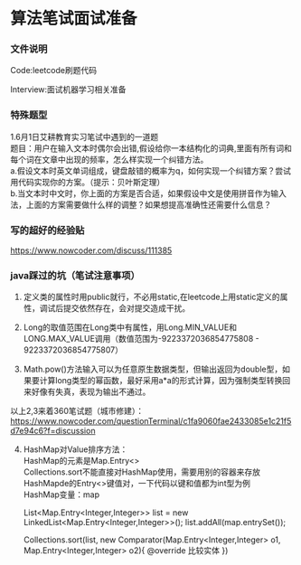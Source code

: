 # 算法笔试面试准备

### 文件说明
Code:leetcode刷题代码

Interview:面试机器学习相关准备

### 特殊题型
1.6月1日艾耕教育实习笔试中遇到的一道题  
题目：用户在输入文本时偶尔会出错,假设给你一本结构化的词典,里面有所有词和每个词在文章中出现的频率，怎么样实现一个纠错方法。  
a.假设文本时英文单词组成，键盘敲错的概率为q，如何实现一个纠错方案？尝试用代码实现你的方案。（提示：贝叶斯定理）  
b.当文本时中文时，你上面的方案是否合适，如果假设中文是使用拼音作为输入法，上面的方案需要做什么样的调整？如果想提高准确性还需要什么信息？  

### 写的超好的经验贴
https://www.nowcoder.com/discuss/111385

### java踩过的坑（笔试注意事项）
1. 定义类的属性时用public就行，不必用static,在leetcode上用static定义的属性，调试后提交依然存在，会对提交造成干扰。

2. Long的取值范围在Long类中有属性，用Long.MIN_VALUE和LONG.MAX_VALUE调用（数值范围为-9223372036854775808 - 9223372036854775807）

3. Math.pow()方法输入可以为任意原生数据类型，但输出返回为double型，如果要计算long类型的幂函数，最好采用a\*a的形式计算，因为强制类型转换回来好像有失真，表现为输出不通过。

以上2,3来着360笔试题（城市修建）：https://www.nowcoder.com/questionTerminal/c1fa9060fae2433085e1c21f5d7e94c6?f=discussion

4. HashMap对Value排序方法：  
HashMap的元素是Map.Entry<>  
Collections.sort不能直接对HashMap使用，需要用别的容器来存放HashMapde的Entry<>键值对，一下代码以键和值都为int型为例  
HashMap变量：map  

    List<Map.Entry<Integer,Integer>> list = new LinkedList<Map.Entry<Integer,Integer>>();
    list.addAll(map.entrySet());

    Collections.sort(list, new Comparator(Map.Entry<Integer,Integer> o1, Map.Entry<Integer,Integer> o2){
      @override
      比较实体
    })
